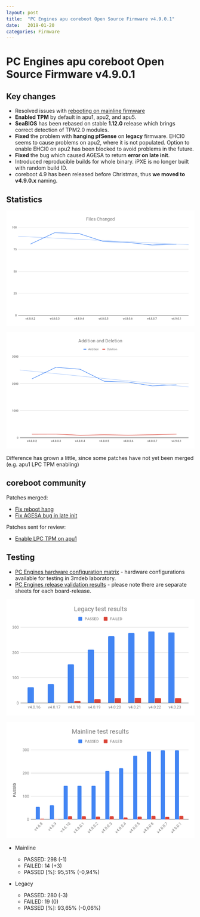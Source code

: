 ```yaml
---
layout: post
title:  "PC Engines apu coreboot Open Source Firmware v4.9.0.1"
date:   2019-01-20
categories: Firmware
---
```

# PC Engines apu coreboot Open Source Firmware v4.9.0.1

## Key changes

* Resolved issues with [rebooting on mainline firmware](https://3mdeb.us16.list-manage.com/track/click?u=fce95b885fc13fbf1db611816&id=279a83d9fd&e=16ffa34a09)
* **Enabled TPM** by default in apu1, apu2, and apu5. 
* **SeaBIOS** has been rebased on stable **1.12.0** release which brings correct detection of TPM2.0 modules.
* **Fixed** the problem with **hanging pfSense** on **legacy** firmware. EHCI0 seems to cause problems on apu2, where it is not populated. Option to enable EHCI0 on apu2 has been blocked to avoid problems in the future.
* **Fixed** the bug which caused AGESA to return **error on late init**.
* Introduced reproducible builds for whole binary. iPXE is no longer built with random build ID.
* coreboot 4.9 has been released before Christmas, thus **we moved to v4.9.0.x** naming.

 
## Statistics

![Files Changed](/assets/2019-01-20-chart-1.png) 

![Addition and Deletion](/assets/2019-01-20-chart-2.png)

Difference has grown a little, since some patches have not yet been merged (e.g. apu1 LPC TPM enabling)

## coreboot community

Patches merged:

* [Fix reboot hang](https://3mdeb.us16.list-manage.com/track/click?u=fce95b885fc13fbf1db611816&id=ab6b3c088b&e=16ffa34a09)
* [Fix AGESA bug in late init](https://3mdeb.us16.list-manage.com/track/click?u=fce95b885fc13fbf1db611816&id=847f88ee93&e=16ffa34a09)

Patches sent for review:

* [Enable LPC TPM on apu1](https://3mdeb.us16.list-manage.com/track/click?u=fce95b885fc13fbf1db611816&id=2e8eae089e&e=16ffa34a09)

## Testing

* [PC Engines hardware configuration matrix](https://3mdeb.us16.list-manage.com/track/click?u=fce95b885fc13fbf1db611816&id=486e98e016&e=16ffa34a09) - hardware configurations available for testing in 3mdeb laboratory.
* [PC Engines release validation results](https://3mdeb.us16.list-manage.com/track/click?u=fce95b885fc13fbf1db611816&id=96d9b426c0&e=16ffa34a09) - please note there are separate sheets for each board-release.

![Legacy test results](/assets/2019-01-20-chart-3.png)

![Mainline test results](/assets/2019-01-20-chart-4.png)

* Mainline
    * PASSED: 298 (-1)
    * FAILED: 14 (+3)
    * PASSED [%]: 95,51% (-0,94%)
         
* Legacy
    * PASSED: 280 (-3)
    * FAILED: 19 (0)
    * PASSED [%]: 93,65% (-0,06%)

